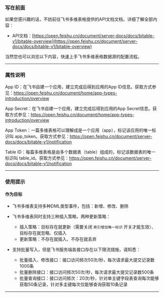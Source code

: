 ### 写在前面
如果您感兴趣的话，不妨前往飞书多维表格提供的API文档文档，详细了解全部内容：

- API文档：[https://open.feishu.cn/document/server-docs/docs/bitable-v1/bitable-overview](https://open.feishu.cn/document/server-docs/docs/bitable-v1/bitable-overview)

当然您也可以浏览以下内容，快速上手飞书多维表格数据源的配置流程。

---

### 属性说明

App ID：在飞书自建一个应用，建立完成后得到应用的App ID信息。获取方式参见：https://open.feishu.cn/document/home/app-types-introduction/overview

App Secret：在飞书自建一个应用，建立完成后得到应用的App Secret信息。获取方式参见：https://open.feishu.cn/document/home/app-types-introduction/overview

App Token：一篇多维表格可以理解成是一个应用（app），标记该应用的唯一标识叫 app_token。获取方式参见：https://open.feishu.cn/document/server-docs/docs/bitable-v1/notification

Table ID：每篇多维表格是由多个数据表（table）组成的，标记该数据表的唯一标识叫 table_id。获取方式参见：https://open.feishu.cn/document/server-docs/docs/bitable-v1/notification

---

### 使用提示

#### 作为目标

- 飞书多维表支持多种DML类型事件，包括：新增、修改、删除

- 飞书多维表同时支持三种插入策略，两种更新策略：

  - 插入策略：目标存在就更新（需要关闭 `索引增加唯一标识` 开关才能生效）、目标存在就忽略、仅插入
  - 更新策略：不存在就插入、不存在就丢弃

- 支持批量写入，但是飞书服务端各接口存在以下限流措施，请知悉：

  - 批量插入、修改接口：接口访问频次50次/秒，每次请求最大提交记录数1000条
  - 批量删除接口：接口访问频次50次/秒，每次请求最大提交记录数500条
  - 批量查询接口：接口访问频次：20次/秒，针对单主键字段表查询每次能够获取50条记录，针对多主键每次仅能够查询获取10条记录

---